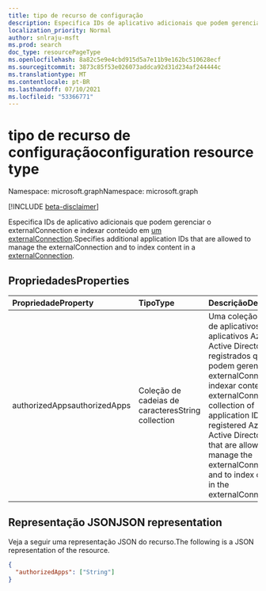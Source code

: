 ```yaml
---
title: tipo de recurso de configuração
description: Especifica IDs de aplicativo adicionais que podem gerenciar o externalConnection e indexar conteúdo em um externalConnection.
localization_priority: Normal
author: snlraju-msft
ms.prod: search
doc_type: resourcePageType
ms.openlocfilehash: 8a82c5e9e4cbd915d5a7e11b9e162bc510628ecf
ms.sourcegitcommit: 3873c85f53e026073addca92d31d234af244444c
ms.translationtype: MT
ms.contentlocale: pt-BR
ms.lasthandoff: 07/10/2021
ms.locfileid: "53366771"
---
```

# <a name="configuration-resource-type"></a><span data-ttu-id="e0f28-103">tipo de recurso de configuração</span><span class="sxs-lookup"><span data-stu-id="e0f28-103">configuration resource type</span></span>

<span data-ttu-id="e0f28-104">Namespace: microsoft.graph</span><span class="sxs-lookup"><span data-stu-id="e0f28-104">Namespace: microsoft.graph</span></span>

[!INCLUDE [beta-disclaimer](../../includes/beta-disclaimer.md)]

<span data-ttu-id="e0f28-105">Especifica IDs de aplicativo adicionais que podem gerenciar o externalConnection e indexar conteúdo em [um externalConnection](../resources/externalconnection.md).</span><span class="sxs-lookup"><span data-stu-id="e0f28-105">Specifies additional application IDs that are allowed to manage the externalConnection and to index content in a [externalConnection](../resources/externalconnection.md).</span></span>

## <a name="properties"></a><span data-ttu-id="e0f28-106">Propriedades</span><span class="sxs-lookup"><span data-stu-id="e0f28-106">Properties</span></span>

| <span data-ttu-id="e0f28-107">Propriedade</span><span class="sxs-lookup"><span data-stu-id="e0f28-107">Property</span></span>       | <span data-ttu-id="e0f28-108">Tipo</span><span class="sxs-lookup"><span data-stu-id="e0f28-108">Type</span></span>              | <span data-ttu-id="e0f28-109">Descrição</span><span class="sxs-lookup"><span data-stu-id="e0f28-109">Description</span></span> |
|:---------------|:------------------|:------------|
| <span data-ttu-id="e0f28-110">authorizedApps</span><span class="sxs-lookup"><span data-stu-id="e0f28-110">authorizedApps</span></span> | <span data-ttu-id="e0f28-111">Coleção de cadeias de caracteres</span><span class="sxs-lookup"><span data-stu-id="e0f28-111">String collection</span></span> | <span data-ttu-id="e0f28-112">Uma coleção de IDs de aplicativos para aplicativos Azure Active Directory registrados que podem gerenciar o externalConnection e indexar conteúdo no externalConnection.</span><span class="sxs-lookup"><span data-stu-id="e0f28-112">A collection of application IDs for registered Azure Active Directory apps that are allowed to manage the externalConnection and to index content in the externalConnection.</span></span> |

## <a name="json-representation"></a><span data-ttu-id="e0f28-113">Representação JSON</span><span class="sxs-lookup"><span data-stu-id="e0f28-113">JSON representation</span></span>

<span data-ttu-id="e0f28-114">Veja a seguir uma representação JSON do recurso.</span><span class="sxs-lookup"><span data-stu-id="e0f28-114">The following is a JSON representation of the resource.</span></span>

<!-- {
  "blockType": "resource",
  "optionalProperties": [

  ],
  "@odata.type": "microsoft.graph.configuration",
  "baseType": null
}-->

```json
{
  "authorizedApps": ["String"]
}
```

<!-- uuid: 16cd6b66-4b1a-43a1-adaf-3a886856ed98
2019-02-04 14:57:30 UTC -->
<!-- {
  "type": "#page.annotation",
  "description": "configuration resource",
  "keywords": "",
  "section": "documentation",
  "tocPath": ""
}-->


